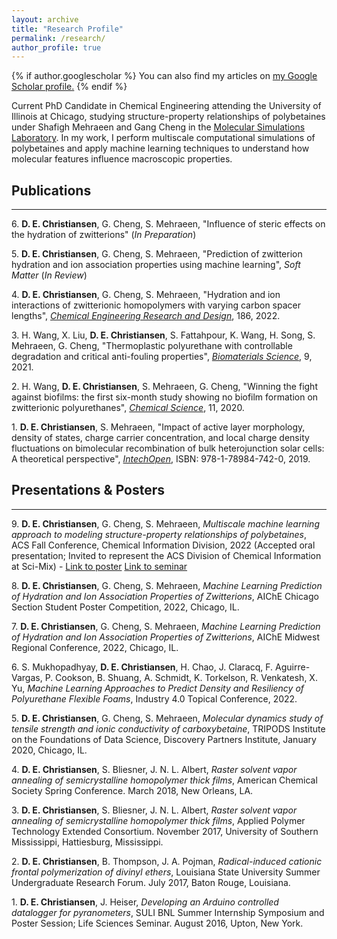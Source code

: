 ```yaml
---
layout: archive
title: "Research Profile"
permalink: /research/
author_profile: true
---
```


{% if author.googlescholar %}
  You can also find my articles on <u><a href="{{author.googlescholar}}">my Google Scholar profile</a>.</u>
{% endif %}

<!--{% include base_path %}

{% for post in site.publications reversed %}
  {% include archive-single.html %}
{% endfor %}-->

Current PhD Candidate in Chemical Engineering attending the University of Illinois at Chicago, studying structure-property relationships of polybetaines under Shafigh Mehraeen and Gang Cheng in the [Molecular Simulations Laboratory](tranzabi.people.uic.edu). In my work, I perform multiscale computational simulations of polybetaines and apply machine learning techniques to understand how molecular features influence macroscopic properties.

## Publications

---
6\. **D. E. Christiansen**, G. Cheng, S. Mehraeen, "Influence of steric effects on the hydration of zwitterions" (_In Preparation_)

5\. **D. E. Christiansen**, G. Cheng, S. Mehraeen, "Prediction of zwitterion hydration and ion association properties using machine learning", _Soft Matter_ (_In Review_)

4\. **D. E. Christiansen**, G. Cheng, S. Mehraeen, "Hydration and ion interactions of zwitterionic homopolymers with varying carbon spacer lengths", [_Chemical Engineering Research and Design_](https://www.sciencedirect.com/science/article/abs/pii/S0263876222003811), 186, 2022.

3\. H. Wang, X. Liu, **D. E. Christiansen**, S. Fattahpour, K. Wang, H. Song, S. Mehraeen, G. Cheng, "Thermoplastic polyurethane with controllable degradation and critical anti-fouling properties", [_Biomaterials Science_](https://pubs.rsc.org/en/content/articlelanding/2021/bm/d0bm01967d), 9, 2021.

2\. H. Wang, **D. E. Christiansen**, S. Mehraeen, G. Cheng, "Winning the fight against biofilms: the first six-month study showing no biofilm formation on zwitterionic polyurethanes", [_Chemical Science_](https://pubs.rsc.org/en/content/articlelanding/2020/sc/c9sc06155j), 11, 2020.

1\. **D. E. Christiansen**, S. Mehraeen, "Impact of active layer morphology, density of states, charge carrier concentration, and local charge density fluctuations on bimolecular recombination of bulk heterojunction solar cells: A theoretical perspective", [_IntechOpen_](https://www.intechopen.com/chapters/66902), ISBN: 978-1-78984-742-0, 2019.

## Presentations & Posters

---
9\. **D. E. Christiansen**, G. Cheng, S. Mehraeen, _Multiscale machine learning approach to modeling structure-property relationships of polybetaines_, ACS Fall Conference, Chemical Information Division, 2022 (Accepted oral presentation; Invited to represent the ACS Division of Chemical Information at Sci-Mix) - [Link to poster](/images/2022_SciMix_Poster.PNG) [Link to seminar](/files/2022_Fall_ACS_Seminar.pdf)

8\. **D. E. Christiansen**, G. Cheng, S. Mehraeen, _Machine Learning Prediction of Hydration and Ion Association Properties of Zwitterions_, AIChE Chicago Section Student Poster Competition, 2022, Chicago, IL.

7\. **D. E. Christiansen**, G. Cheng, S. Mehraeen, _Machine Learning Prediction of Hydration and Ion Association Properties of Zwitterions_, AIChE Midwest Regional Conference, 2022, Chicago, IL.

6\. S. Mukhopadhyay, **D. E. Christiansen**, H. Chao, J. Claracq, F. Aguirre-Vargas, P. Cookson, B. Shuang, A. Schmidt, K. Torkelson, R. Venkatesh, X. Yu, _Machine Learning Approaches to Predict Density and Resiliency of Polyurethane Flexible Foams_, Industry 4.0 Topical Conference, 2022.

5\. **D. E. Christiansen**, G. Cheng, S. Mehraeen, _Molecular dynamics study of tensile strength and ionic conductivity of carboxybetaine_, TRIPODS Institute on the Foundations of Data Science, Discovery Partners Institute, January 2020, Chicago, IL.

4\. **D. E. Christiansen**, S. Bliesner, J. N. L. Albert, _Raster solvent vapor annealing of semicrystalline homopolymer thick films_, American Chemical Society Spring Conference. March 2018, New Orleans, LA.

3\. **D. E. Christiansen**, S. Bliesner, J. N. L. Albert, _Raster solvent vapor annealing of semicrystalline homopolymer thick films_, Applied Polymer Technology Extended Consortium. November 2017, University of Southern Mississippi, Hattiesburg, Mississippi.

2\. **D. E. Christiansen**, B. Thompson, J. A. Pojman, _Radical-induced cationic frontal polymerization of divinyl ethers_, Louisiana State University Summer Undergraduate Research Forum. July 2017, Baton Rouge, Louisiana.

1\. **D. E. Christiansen**, J. Heiser, _Developing an Arduino controlled datalogger for pyranometers_, SULI BNL Summer Internship Symposium and Poster Session; Life Sciences Seminar. August 2016, Upton, New York.
